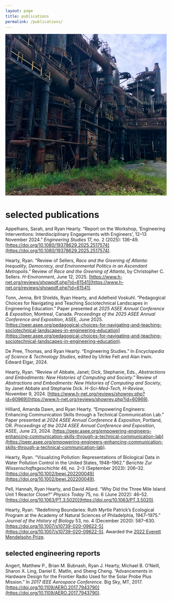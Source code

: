 ```yaml
---
layout: page
title: publications
permalink: /publications/
---
```


![](/assets/publications.jpg)

# selected publications

Appelhans, Sarah, and Ryan Hearty. “Report on the Workshop, ‘Engineering Interventions: Interdisciplinary Engagements with Engineers’, 12–13 November 2024.” *Engineering Studies* 17, no. 2 (2025): 136–49. [https://doi.org/10.1080/19378629.2025.2517574](https://doi.org/10.1080/19378629.2025.2517574).

Hearty, Ryan. “Review of Sellers, *Race and the Greening of Atlanta: Inequality, Democracy, and Environmental Politics in an Ascendant Metropolis*.” Review of *Race and the Greening of Atlanta*, by Christopher C. Sellers. *H-Environment*, June 12, 2025. [https://www.h-net.org/reviews/showpdf.php?id=61541](https://www.h-net.org/reviews/showpdf.php?id=61541).

Tonn, Jenna, Brit Shields, Ryan Hearty, and Adelheid Voskuhl. “Pedagogical Choices for Navigating and Teaching Sociotechnical Landscapes in Engineering Education.” Paper presented at *2025 ASEE Annual Conference & Exposition*, Montreal, Canada. *Proceedings of the 2025 ASEE Annual Conference and Exposition*, ASEE, June 2025. [https://peer.asee.org/pedagogical-choices-for-navigating-and-teaching-sociotechnical-landscapes-in-engineering-education](https://peer.asee.org/pedagogical-choices-for-navigating-and-teaching-sociotechnical-landscapes-in-engineering-education).

De Pree, Thomas, and Ryan Hearty. “Engineering Studies.” In *Encyclopedia of Science & Technology Studies*, edited by Ulrike Felt and Alan Irwin. Edward Elgar, 2024.

Hearty, Ryan. “Review of Abbate, Janet; Dick, Stephanie, Eds., *Abstractions and Embodiments: New Histories of Computing and Society*.” Review of *Abstractions and Embodiments: New Histories of Computing and Society*, by Janet Abbate and Stephanie Dick. *H-Sci-Med-Tech, H-Review*, November 9, 2024. [https://www.h-net.org/reviews/showrev.php?id=60969](https://www.h-net.org/reviews/showrev.php?id=60969).

Hilliard, Amanda Dawn, and Ryan Hearty. “Empowering Engineers: Enhancing Communication Skills through a Technical Communication Lab.” Paper presented at *2024 ASEE Annual Conference & Exposition*, Portland, OR. *Proceedings of the 2024 ASEE Annual Conference and Exposition*, ASEE, June 23, 2024. [https://peer.asee.org/empowering-engineers-enhancing-communication-skills-through-a-technical-communication-lab](https://peer.asee.org/empowering-engineers-enhancing-communication-skills-through-a-technical-communication-lab).

Hearty, Ryan. “Visualizing Pollution: Representations of Biological Data in Water Pollution Control in the United States, 1948–1962.” *Berichte Zur Wissenschaftsgeschichte* 46, no. 2–3 (September 2023): 206–32. [https://doi.org/10.1002/bewi.202200049](https://doi.org/10.1002/bewi.202200049).

Pell, Hannah, Ryan Hearty, and David Allard. “Why Did the Three Mile Island Unit 1 Reactor Close?” *Physics Today* 75, no. 6 (June 2022): 46–52. [https://doi.org/10.1063/PT.3.5020](https://doi.org/10.1063/PT.3.5020).

Hearty, Ryan. “Redefining Boundaries: Ruth Myrtle Patrick’s Ecological Program at the Academy of Natural Sciences of Philadelphia, 1947–1975.” *Journal of the History of Biology* 53, no. 4 (December 2020): 587–630. [https://doi.org/10.1007/s10739-020-09622-5](https://doi.org/10.1007/s10739-020-09622-5). Awarded the [2022 Everett Mendelsohn Prize](https://link.springer.com/article/10.1007/s10739-022-09668-7).

## selected engineering reports

Angert, Matthew P., Brian M. Bubnash, Ryan J. Hearty, Michael B. O’Neill, Sharon X. Ling, Daniel E. Matlin, and Sheng Cheng. “Advancements in Hardware Design for the Frontier Radio Used for the Solar Probe Plus Mission.” In *2017 IEEE Aerospace Conference*. Big Sky, MT, 2017. [https://doi.org/10.1109/AERO.2017.7943790](https://doi.org/10.1109/AERO.2017.7943790).

